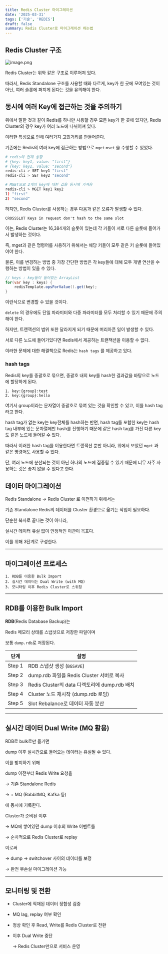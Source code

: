 ```yaml
---
title: Redis Cluster 마이그레이션
date: '2025-03-31'
tags: ['기술', 'REDIS']
draft: false
summary: Redis Cluster로 마이그레이션 하는법
---
```

## Redis Cluster 구조

![image.png](/static/images/redis_cluster.png)

Redis Cluster는 위와 같은 구조로 이루어져 있다.

따라서, Redis Standalone 구조를 사용할 때와 다르게, key가 한 곳에 모여있는 것이 아닌, 여러 슬롯에 퍼지게 된다는 것을 유의해야 한다.

## 동시에 여러 Key에 접근하는 것을 주의하기

위에서 말한 것과 같이 Redis를 하나만 사용할 경우 모든 key가 한 곳에 있지만, Redis Cluster의 경우 key가 여러 노드에 나뉘어져 있다.

이러한 특성으로 인해 여러가지 고민거리를 만들어준다.

기존에는 Redis의 여러 key에 접근하는 방법으로 `mget` `mset` 을 수행할 수 있었다.

```bash
# redis의 현재 상황
# {key: key1, value: "first"}
# {key: key2, value: "second"}
redis-cli > SET key1 "first"
redis-cli > SET key2 "second"

# MGET으로 2개의 key에 대한 값을 동시에 가져옴
redis-cli > MGET key1 key2
1) "first"
2) "second"
```

하지만, Redis Cluster를 사용하는 경우 다음과 같은 오류가 발생할 수 있다.

`CROSSSLOT Keys in request don't hash to the same slot` 

이는, Redis Cluster는 16,384개의 슬롯이 있는데 각 키들이 서로 다른 슬롯에 들어가서 발생하는 것이다.

즉, mget과 같은 명령어를 사용하기 위해서는 해당 키들이 모두 같은 키 슬롯에 들어있어야 한다.

물론, 이를 변경하는 방법 중 가장 간단한 방법은 각 key들에 대해 모두 개별 연산을 수행하는 방법이 있을 수 있다.

```java
// keys : key들이 들어있는 ArrayList
for(var key : keys) {
    redisTemplate.opsForValue().get(key);  
}
```

이런식으로 변경할 수 있을 것이다.

`delete` 의 경우에도 단일 파라미터와 다중 파라미터를 모두 처리할 수 있기 때문에 주의해야 한다.

하지만, 트랜잭션의 범위 또한 달라지게 되기 때문에 머리아픈 일이 발생할 수 있다.

서로 다른 노드에 들어가있다면 Redis에서 제공하는 트랜잭션을 이용할 수 없다.

이러한 문제에 대한 해결책으로 Redis는 `hash tags` 를 제공하고 있다.

### hash tags

Redis의 key를 중괄호로 묶으면, 중괄호 내의 key를 hash한 결과값을 바탕으로 노드에 할당하게 된다.

```
1. key:{group}:test
2. key:{group}:hello
```

여기서 group이라는 문자열이 중괄호로 묶여 있는 것을 확인할 수 있고, 이를 hash tag라고 한다.

hash tag가 없는 key는 key전체를 hash하는 반면, hash tag를 포함한 key는 hash tag 내부에 있는 문자열에만 hash를 진행하기 때문에 같은 hash tag를 가진 다른 key도 같은 노드에 들어갈 수 있다.

따라서 이러한 hash tag를 이용한다면 트랜잭션 뿐만 아니라, 위에서 보았던 `mget` 과 같은 명령어도 사용할 수 있다.

단, 여러 노드에 분산되는 것이 아닌 하나의 노드에 집중될 수 있기 때문에 너무 자주 사용하는 것은 좋지 않을 수 있다고 한다.

## 데이터 마이그레이션

Redis Standalone → Redis Cluster 로 이전하기 위해서는

기존 Standalone Redis의 데이터를 Cluster 환경으로 옮기는 작업이 필요하다.

단순한 복사로 끝나는 것이 아니라,

실시간 데이터 유실 없이 안정적인 이관이 목표다.

이를 위해 3단계로 구성한다.

---

## 마이그레이션 프로세스

```
1. RDB를 이용한 Bulk Import
2. 실시간 데이터는 Dual Write (with MQ)
3. 모니터링 이후 Redis Cluster로 스위칭
```

---

## RDB를 이용한 Bulk Import

**RDB**(Redis Database Backup)는

Redis 메모리 상태를 스냅샷으로 저장한 파일이며

보통 `dump.rdb`로 저장된다.

| 단계 | 설명 |
| --- | --- |
| Step 1 | RDB 스냅샷 생성 (`BGSAVE`) |
| Step 2 | dump.rdb 파일을 Redis Cluster 서버로 복사 |
| Step 3 | Redis Cluster의 data 디렉토리에 dump.rdb 배치 |
| Step 4 | Cluster 노드 재시작 (dump.rdb 로딩) |
| Step 5 | Slot Rebalance로 데이터 자동 분산 |

---

## 실시간 데이터 Dual Write (MQ 활용)

RDB로 bulk로만 옮기면

dump 이후 실시간으로 들어오는 데이터는 유실될 수 있다.

이를 방지하기 위해

dump 이전부터 Redis Write 요청을

→ 기존 Standalone Redis

→ + MQ (RabbitMQ, Kafka 등)

에 동시에 기록한다.

Cluster가 준비된 이후

→ MQ에 쌓여있던 dump 이후의 Write 이벤트를

→ 순차적으로 Redis Cluster로 replay

이로써

→ dump → switchover 사이의 데이터를 보정

→ 완전 무손실 마이그레이션 가능

---

## 모니터링 및 전환

- Cluster에 적재된 데이터 정합성 검증
- MQ lag, replay 여부 확인
- 정상 확인 후 Read, Write를 Redis Cluster로 전환
- 이후 Dual Write 중단
    
    → Redis Cluster만으로 서비스 운영